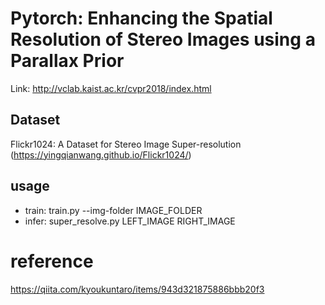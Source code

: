 # Pytorch: Enhancing the Spatial Resolution of Stereo Images using a Parallax Prior
Link: http://vclab.kaist.ac.kr/cvpr2018/index.html
## Dataset
Flickr1024: A Dataset for Stereo Image Super-resolution (https://yingqianwang.github.io/Flickr1024/)
## usage
- train: train.py --img-folder IMAGE_FOLDER
- infer: super_resolve.py LEFT_IMAGE RIGHT_IMAGE 

# reference

https://qiita.com/kyoukuntaro/items/943d321875886bbb20f3

